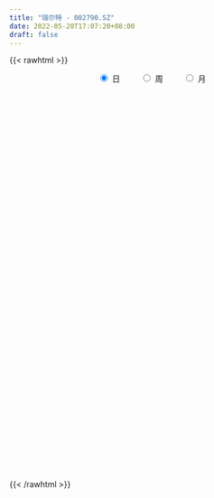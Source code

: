 ```yaml
---
title: "瑞尔特 - 002790.SZ"
date: 2022-05-20T17:07:20+08:00
draft: false
---
```

{{< rawhtml >}}
    <div style="text-align: center">
        <label style="padding: 1rem;"><input style="margin-right: .5rem" type="radio" name="period" value="D" checked onclick="period_change(this)">日</label>
        <label style="padding: 1rem;"><input style="margin-right: .5rem" type="radio" name="period" value="W" onclick="period_change(this)">周</label>
        <label style="padding: 1rem;"><input style="margin-right: .5rem" type="radio" name="period" value="M" onclick="period_change(this)">月</label>
    </div>
    <div id="chart" style="height: 700px;"></div> 
    <script type="text/javascript">
        const D_v = [12846.32,13641.46,22416.0,16227.6,17078.72,17441.98,13991.28,23074.92,11994.2,51681.6,37661.47,16709.68,15051.61,16100.8,11684.8,27404.24,15918.16,15195.6,24463.92,24384.6,13313.76,15015.16,12987.08,14691.6,19586.12,11606.56,8957.2,13756.2,13046.92,32490.68,28980.76,19103.36,15797.32,14812.24,20420.36,19150.11,14233.48,10881.12,14067.2,15504.45,42928.48,22382.92,15506.48,20873.86,20063.8,16630.11,18052.44,13315.8,12486.36,13152.59,13769.08,17225.39,17563.36,14630.0,24239.6,48296.4,40431.05,28511.56,62675.24,45878.64,28039.81,25425.44,28135.84,41695.08,38546.0,35908.78,37388.46,29965.12,35228.88,42015.72,27394.16,18211.0,22037.72,37500.99,16496.08,16453.76,31982.64,24655.36,39657.92,24286.6,22764.16,20503.7,17090.84,15678.16,24388.41,30198.49,35853.05,31463.41,14436.52,25917.85,16671.2,37760.37,28925.6,31791.96,96199.19,50977.68,55526.68,17765.57,23634.24,8118.13,20664.76,8838.72,192705.81,204999.06,201422.97,182450.23,99633.45,77220.05,59518.97,105711.92,148415.2,98136.0,66693.08,71493.72,65815.88,56002.4,107295.66,183244.23,66028.28,82001.03,91543.5,92837.35,145859.32,89319.2,148688.79,117424.84,280606.36,244609.27,189674.52,155490.99,156700.85,115526.08,140555.55,84782.72,94439.72,93186.01,78325.8,67783.91,66489.44,61087.16,51177.68,184153.24,120377.8,64656.12,87997.52,245450.16,164958.09,96780.44,111607.52,99356.44,71860.01,56569.28,117243.0,76553.16,75373.12,60778.08,67453.32,47958.24,48582.0,68264.94,90418.72,72143.57,63181.27,40140.52,45165.28,42035.24,68981.88,61062.0,37347.04,81221.64,67972.41,70185.56,78383.16,80135.44,42111.48,59753.16,31907.96,28092.6,34778.03,32156.16,48510.3,42437.11,110908.44,109736.69,53134.35,47088.47,61781.62,44925.52,34449.64,33231.88,47370.28,28960.16,34629.56,44338.72,50808.8,43652.8,41614.02,74457.72,69917.28,29323.72,80067.15,44367.76,40486.32,30134.6,35174.56,26194.28,51167.41,45875.79,50980.6,24756.88,28242.13,32287.6,27353.6,29803.04,38926.0,35734.16,29056.52,25232.8,45285.8,35443.28,35296.49,24322.6,38829.32,57708.39,54634.4,45770.84,59582.92,24839.0,33253.84,20684.68,27558.0,42429.16,45914.68,61606.6,41553.94,64516.95,41405.99,63464.12,66206.32,49476.24,43205.04,52133.4,46306.31,26767.72,29836.11,23895.56,27276.0,40527.2,26848.22,21102.0]
const D_histogram = [0.0,0.0043459829,0.0062068187,0.009506238,0.0079286603,0.0089429492,0.0071622335,0.0012241797,-0.0020397245,0.0120622986,0.0145522904,0.0170542918,0.0187747601,0.0149010012,0.0120359786,0.0130338893,0.0113995967,0.010045038,0.01139005,0.0124735385,0.0089555167,0.0064443178,0.0040620981,0.0000192476,-0.0098239612,-0.0184183511,-0.0220169246,-0.0228644242,-0.0212656509,-0.0088579456,0.0003769665,0.0046621395,0.0037397925,0.0008377446,-0.0043929835,-0.0013093807,-0.0040285641,-0.0083185657,-0.0056911573,-0.0026818719,0.0055205404,0.0050481582,0.0061717832,0.0094991387,0.014011674,0.0119786239,0.0065603786,0.0018421459,-0.0002796635,-0.0044912789,-0.0014854314,-0.0017681236,-0.0047313363,-0.0098467038,-0.0109149884,-0.0106421145,-0.0018605577,0.0041398539,0.0119021703,0.0171438905,0.0192155424,0.014680625,0.0164199319,0.0232395526,0.0334711289,0.0337414296,0.0372497722,0.0354989009,0.027909824,0.011252103,-0.0006694394,-0.0083577874,-0.0187143559,-0.0084597455,-0.0049500287,-0.0000969937,0.0027911173,0.0068425976,0.0133098042,0.0094346044,0.0005349788,-0.0027522494,-0.0074485539,-0.0089358155,-0.0115042632,-0.0050168649,0.0049033866,0.004318716,0.0029141597,-0.0104244773,-0.0171184627,-0.017343253,-0.0128237878,-0.0246837043,-0.0014595595,0.0023353455,-0.017739058,-0.0299835116,-0.0474590941,-0.0512347633,-0.0397271245,-0.0331927937,0.0101626049,0.0175030903,0.0599195065,0.0734593048,0.0801479473,0.0705219356,0.0625012718,0.0698046984,0.0874473646,0.0830047025,0.0602958551,0.040592835,0.0211614482,-0.0015965264,0.0238967088,0.0444186428,0.045969566,0.0507599906,0.0508322913,0.0401695965,0.0602600609,0.0595067146,0.0436782055,0.0433817937,0.0520990856,0.0741865693,0.1301307005,0.1332286376,0.1748515101,0.1857101198,0.13800319,0.1004472183,0.0773752434,0.0376112556,-0.004234426,-0.0234835963,-0.0409088233,-0.0676713187,-0.0840509996,-0.0526675862,-0.0617953977,-0.0650630424,-0.0107312233,0.0602865261,0.0581303406,0.0356177559,0.0225049704,0.0120908376,0.0102683031,-0.0122622896,0.0127871745,0.0171770165,-0.0082440576,-0.0433405123,-0.0570356466,-0.0749760529,-0.0810642529,-0.0990032799,-0.1257568404,-0.1518788521,-0.1701459099,-0.1610844193,-0.1790359865,-0.164706457,-0.149664839,-0.1244134614,-0.121882732,-0.1449349137,-0.1697196663,-0.1843316281,-0.1550053011,-0.1676082522,-0.1748165032,-0.146596495,-0.1356065548,-0.1229195908,-0.1140211146,-0.110894668,-0.0749210915,-0.0532597895,0.0171289754,0.0830595791,0.0934107917,0.0885920414,0.0762302698,0.0793984348,0.0587682323,0.0567162073,0.0401216848,0.0254014996,0.0298006432,0.0133378711,0.0088825727,-0.0076168408,0.0017640232,0.0326139525,0.0445962594,0.0376411633,0.0120753328,-0.0251190178,-0.058660386,-0.0580258407,-0.0601222185,-0.0764468924,-0.1095940554,-0.1110926843,-0.0860410955,-0.0595053712,-0.0364857245,-0.0123262203,0.0055657477,0.0115587904,0.011667837,0.0055038927,-0.0042812612,0.0039700685,0.0033012439,0.0028125659,0.0190485998,0.0167930516,0.0068563627,-0.0195148019,-0.0228510474,-0.0408786035,-0.0466545312,-0.0513621998,-0.0461019828,-0.036041115,-0.0285219676,-0.0337740831,-0.0339151433,-0.0511896516,-0.067970017,-0.0668134988,-0.0651718374,-0.0229584883,0.0035950673,0.0265913123,0.0460917956,0.0750374361,0.089069415,0.0966442729,0.1072126938,0.1118391053,0.1135201057,0.1219425964,0.1160021239,0.1113170676]
const D_fast = [0.0,0.0054324786,0.0088450191,0.0145209979,0.0149255853,0.0181756115,0.0181854541,0.0125534453,0.0087796099,0.0258972078,0.0320252721,0.0387908464,0.0452050047,0.0450564962,0.0452004682,0.0494568512,0.0506724578,0.0518291586,0.0560216831,0.0602235563,0.0589444136,0.0580442942,0.056677599,0.0526395604,0.0403403613,0.0271413835,0.018038579,0.0114749733,0.0077573339,0.0179505527,0.0272797065,0.0327304144,0.0327430155,0.0300504037,0.0237214297,0.0264776874,0.0227513629,0.01638172,0.0175863391,0.0199251564,0.0295077039,0.0302973612,0.0329639319,0.0386660722,0.046681526,0.0476431319,0.0438649812,0.039607285,0.0374155597,0.0320811246,0.0347156142,0.0339908911,0.0298448443,0.0222678009,0.0184707692,0.0160831144,0.0243995318,0.0314349069,0.0421727659,0.0517004587,0.0585759962,0.0577112351,0.063555525,0.0761850338,0.0947843923,0.1034900504,0.1163108361,0.12343469,0.1228230691,0.1089783739,0.0968894716,0.0871116768,0.0720765192,0.0802161933,0.082488403,0.0873171894,0.0909030798,0.0966652095,0.1064598672,0.1049433184,0.0961774376,0.092202147,0.085643704,0.0819224885,0.0764779751,0.0817111571,0.0928572553,0.0933522637,0.0926762473,0.076731491,0.06575789,0.0611972864,0.0625108046,0.0444799621,0.067339217,0.0717179583,0.0472087904,0.0274684589,-0.0018718972,-0.0184562572,-0.0168803995,-0.0186442671,0.0272517826,0.0389680406,0.0963643335,0.128268958,0.1549945873,0.1629990594,0.1706037136,0.1953583148,0.2348628222,0.2511713357,0.2435364521,0.2339816407,0.219840616,0.1966835098,0.2281509222,0.2597775168,0.2728208316,0.2903012538,0.3030816274,0.3024613317,0.3376168113,0.3517401437,0.3468311859,0.3573802226,0.3791222858,0.4197564119,0.5082332182,0.5446383147,0.6299740648,0.6872602044,0.6740540721,0.661609905,0.657881741,0.627520567,0.5846162789,0.5594962096,0.5318437768,0.4881634516,0.4507710208,0.4689875377,0.4444108768,0.4248774714,0.4765264847,0.5626158656,0.5749922653,0.5613841196,0.5538975767,0.5465061533,0.5472506946,0.5216545295,0.5499007872,0.5585848834,0.5311027948,0.485171212,0.4572171662,0.4205327466,0.3941784834,0.3514886363,0.2932958657,0.229204141,0.1684006058,0.1371909915,0.0744804277,0.047633343,0.0252587513,0.0194067635,-0.0085331901,-0.0678191003,-0.1350337695,-0.1957286383,-0.2051536365,-0.2596586507,-0.3105710275,-0.319000143,-0.3419118415,-0.3599547752,-0.3795615777,-0.4041587981,-0.3869154945,-0.3785691399,-0.3038981311,-0.2172026327,-0.1834987221,-0.1661694621,-0.1594736662,-0.1364558926,-0.142394037,-0.1302670101,-0.1368311114,-0.1452009217,-0.1333516173,-0.1464799216,-0.1487145769,-0.1671182005,-0.1572963307,-0.1182929132,-0.0951615416,-0.0927063468,-0.1152533441,-0.1587274491,-0.2069339138,-0.2208058287,-0.2379327611,-0.2733691582,-0.333914835,-0.363186635,-0.35964532,-0.3479859385,-0.334087723,-0.3130097738,-0.2937263689,-0.2848436286,-0.2818176227,-0.2866055938,-0.2974610631,-0.2882172163,-0.2880607299,-0.2878462664,-0.2668480826,-0.2649053678,-0.273127966,-0.3043778311,-0.3134268384,-0.3416740454,-0.359113606,-0.3766618245,-0.3829271032,-0.3818765141,-0.3814878586,-0.3951834949,-0.403803341,-0.4338752621,-0.4676481318,-0.4831949883,-0.4978462863,-0.4613725592,-0.4339202368,-0.4042761638,-0.3732527315,-0.325547732,-0.2892483994,-0.2575124732,-0.2201408789,-0.1875546911,-0.1574936642,-0.1185855245,-0.095525466,-0.0723812553]
const D_slow = [0.0,0.0010864957,0.0026382004,0.0050147599,0.006996925,0.0092326623,0.0110232207,0.0113292656,0.0108193344,0.0138349091,0.0174729817,0.0217365546,0.0264302447,0.030155495,0.0331644896,0.0364229619,0.0392728611,0.0417841206,0.0446316331,0.0477500177,0.0499888969,0.0515999764,0.0526155009,0.0526203128,0.0501643225,0.0455597347,0.0400555035,0.0343393975,0.0290229848,0.0268084984,0.02690274,0.0280682749,0.029003223,0.0292126591,0.0281144133,0.0277870681,0.0267799271,0.0247002856,0.0232774963,0.0226070283,0.0239871634,0.025249203,0.0267921488,0.0291669335,0.032669852,0.0356645079,0.0373046026,0.0377651391,0.0376952232,0.0365724035,0.0362010456,0.0357590147,0.0345761806,0.0321145047,0.0293857576,0.026725229,0.0262600895,0.027295053,0.0302705956,0.0345565682,0.0393604538,0.0430306101,0.047135593,0.0529454812,0.0613132634,0.0697486208,0.0790610639,0.0879357891,0.0949132451,0.0977262708,0.097558911,0.0954694641,0.0907908752,0.0886759388,0.0874384316,0.0874141832,0.0881119625,0.0898226119,0.093150063,0.0955087141,0.0956424588,0.0949543964,0.0930922579,0.090858304,0.0879822383,0.086728022,0.0879538687,0.0890335477,0.0897620876,0.0871559683,0.0828763526,0.0785405394,0.0753345924,0.0691636664,0.0687987765,0.0693826128,0.0649478483,0.0574519705,0.0455871969,0.0327785061,0.022846725,0.0145485266,0.0170891778,0.0214649503,0.036444827,0.0548096532,0.07484664,0.0924771239,0.1081024418,0.1255536164,0.1474154576,0.1681666332,0.183240597,0.1933888057,0.1986791678,0.1982800362,0.2042542134,0.2153588741,0.2268512656,0.2395412632,0.252249336,0.2622917352,0.2773567504,0.2922334291,0.3031529804,0.3139984289,0.3270232003,0.3455698426,0.3781025177,0.4114096771,0.4551225546,0.5015500846,0.5360508821,0.5611626867,0.5805064975,0.5899093114,0.5888507049,0.5829798059,0.5727526,0.5558347704,0.5348220204,0.5216551239,0.5062062745,0.4899405139,0.487257708,0.5023293396,0.5168619247,0.5257663637,0.5313926063,0.5344153157,0.5369823915,0.5339168191,0.5371136127,0.5414078668,0.5393468524,0.5285117243,0.5142528127,0.4955087995,0.4752427363,0.4504919163,0.4190527062,0.3810829931,0.3385465157,0.2982754108,0.2535164142,0.2123398,0.1749235902,0.1438202249,0.1133495419,0.0771158135,0.0346858969,-0.0113970102,-0.0501483354,-0.0920503985,-0.1357545243,-0.172403648,-0.2063052867,-0.2370351844,-0.2655404631,-0.2932641301,-0.311994403,-0.3253093504,-0.3210271065,-0.3002622117,-0.2769095138,-0.2547615035,-0.235703936,-0.2158543273,-0.2011622692,-0.1869832174,-0.1769527962,-0.1706024213,-0.1631522605,-0.1598177927,-0.1575971495,-0.1595013597,-0.1590603539,-0.1509068658,-0.1397578009,-0.1303475101,-0.1273286769,-0.1336084314,-0.1482735278,-0.162779988,-0.1778105426,-0.1969222657,-0.2243207796,-0.2520939507,-0.2736042245,-0.2884805673,-0.2976019985,-0.3006835535,-0.2992921166,-0.296402419,-0.2934854597,-0.2921094866,-0.2931798019,-0.2921872847,-0.2913619738,-0.2906588323,-0.2858966824,-0.2816984194,-0.2799843288,-0.2848630292,-0.2905757911,-0.3007954419,-0.3124590747,-0.3252996247,-0.3368251204,-0.3458353991,-0.352965891,-0.3614094118,-0.3698881976,-0.3826856105,-0.3996781148,-0.4163814895,-0.4326744488,-0.4384140709,-0.4375153041,-0.430867476,-0.4193445271,-0.4005851681,-0.3783178144,-0.3541567461,-0.3273535727,-0.2993937964,-0.2710137699,-0.2405281208,-0.2115275899,-0.183698323]
const D_data = [['2021-05-11', 5.1751, 5.2043, 5.1362, 5.214],['2021-05-12', 5.2043, 5.2724, 5.1751, 5.2724],['2021-05-13', 5.2529, 5.2626, 5.2237, 5.3502],['2021-05-14', 5.2821, 5.3015, 5.2529, 5.3307],['2021-05-17', 5.3015, 5.2529, 5.2432, 5.3502],['2021-05-18', 5.2334, 5.2918, 5.1945, 5.2918],['2021-05-19', 5.214, 5.2626, 5.214, 5.2918],['2021-05-20', 5.2529, 5.1945, 5.1459, 5.2529],['2021-05-21', 5.1751, 5.2043, 5.1751, 5.2334],['2021-05-24', 5.214, 5.4572, 5.2043, 5.5253],['2021-05-25', 5.4474, 5.3696, 5.3502, 5.5253],['2021-05-26', 5.3988, 5.3988, 5.3696, 5.4474],['2021-05-27', 5.3988, 5.4183, 5.3696, 5.428],['2021-05-28', 5.4377, 5.3599, 5.321, 5.4474],['2021-05-31', 5.3404, 5.3696, 5.321, 5.3988],['2021-06-01', 5.3794, 5.428, 5.3502, 5.428],['2021-06-02', 5.3988, 5.4085, 5.3794, 5.4572],['2021-06-03', 5.428, 5.4183, 5.3988, 5.4572],['2021-06-04', 5.4183, 5.4669, 5.3891, 5.5155],['2021-06-07', 5.4669, 5.4864, 5.3599, 5.5058],['2021-06-08', 5.4572, 5.4377, 5.4085, 5.4572],['2021-06-09', 5.4474, 5.4474, 5.4183, 5.4669],['2021-06-10', 5.4474, 5.4474, 5.4085, 5.4669],['2021-06-11', 5.4474, 5.4183, 5.4085, 5.4669],['2021-06-15', 5.4377, 5.3113, 5.3015, 5.4377],['2021-06-16', 5.3113, 5.2724, 5.2529, 5.3502],['2021-06-17', 5.2821, 5.2918, 5.2724, 5.3113],['2021-06-18', 5.2918, 5.3015, 5.2432, 5.3113],['2021-06-21', 5.3015, 5.321, 5.2724, 5.3307],['2021-06-22', 5.3404, 5.4864, 5.321, 5.4961],['2021-06-23', 5.4669, 5.5058, 5.4377, 5.5447],['2021-06-24', 5.4961, 5.4864, 5.428, 5.5058],['2021-06-25', 5.5155, 5.4377, 5.4183, 5.5253],['2021-06-28', 5.4085, 5.4085, 5.3988, 5.4864],['2021-06-29', 5.4085, 5.3599, 5.3015, 5.4377],['2021-06-30', 5.38, 5.46, 5.35, 5.47],['2021-07-01', 5.45, 5.39, 5.38, 5.47],['2021-07-02', 5.37, 5.35, 5.32, 5.42],['2021-07-05', 5.34, 5.43, 5.34, 5.43],['2021-07-06', 5.41, 5.45, 5.4, 5.47],['2021-07-07', 5.5, 5.55, 5.47, 5.59],['2021-07-08', 5.58, 5.47, 5.46, 5.58],['2021-07-09', 5.53, 5.5, 5.43, 5.53],['2021-07-12', 5.55, 5.55, 5.49, 5.55],['2021-07-13', 5.52, 5.6, 5.52, 5.61],['2021-07-14', 5.59, 5.54, 5.52, 5.6],['2021-07-15', 5.55, 5.49, 5.42, 5.57],['2021-07-16', 5.49, 5.48, 5.4, 5.53],['2021-07-19', 5.47, 5.5, 5.45, 5.52],['2021-07-20', 5.48, 5.46, 5.41, 5.48],['2021-07-21', 5.46, 5.55, 5.46, 5.55],['2021-07-22', 5.55, 5.52, 5.51, 5.55],['2021-07-23', 5.49, 5.48, 5.44, 5.53],['2021-07-26', 5.47, 5.43, 5.39, 5.5],['2021-07-27', 5.43, 5.46, 5.43, 5.55],['2021-07-28', 5.46, 5.47, 5.23, 5.64],['2021-07-29', 5.47, 5.6, 5.41, 5.61],['2021-07-30', 5.55, 5.61, 5.5, 5.61],['2021-08-02', 5.62, 5.68, 5.6, 5.75],['2021-08-03', 5.68, 5.7, 5.65, 5.81],['2021-08-04', 5.7, 5.7, 5.63, 5.75],['2021-08-05', 5.7, 5.63, 5.62, 5.71],['2021-08-06', 5.67, 5.72, 5.59, 5.73],['2021-08-09', 5.72, 5.83, 5.67, 5.87],['2021-08-10', 5.82, 5.95, 5.78, 5.95],['2021-08-11', 5.92, 5.89, 5.84, 5.96],['2021-08-12', 5.89, 5.98, 5.86, 6.04],['2021-08-13', 5.97, 5.96, 5.92, 6.03],['2021-08-16', 5.96, 5.9, 5.85, 6.02],['2021-08-17', 5.83, 5.75, 5.75, 5.95],['2021-08-18', 5.72, 5.75, 5.69, 5.83],['2021-08-19', 5.75, 5.76, 5.7, 5.8],['2021-08-20', 5.77, 5.68, 5.61, 5.78],['2021-08-23', 5.66, 5.94, 5.65, 5.95],['2021-08-24', 5.98, 5.9, 5.89, 5.98],['2021-08-25', 5.9, 5.95, 5.89, 5.96],['2021-08-26', 5.95, 5.96, 5.9, 6.1],['2021-08-27', 6.01, 6.01, 5.85, 6.05],['2021-08-30', 6.03, 6.09, 5.96, 6.14],['2021-08-31', 6.09, 5.99, 5.92, 6.09],['2021-09-01', 6.03, 5.91, 5.88, 6.03],['2021-09-02', 5.92, 5.96, 5.88, 5.99],['2021-09-03', 5.99, 5.93, 5.9, 6.04],['2021-09-06', 5.92, 5.96, 5.88, 5.97],['2021-09-07', 5.96, 5.94, 5.87, 5.98],['2021-09-08', 5.92, 6.07, 5.9, 6.11],['2021-09-09', 6.05, 6.17, 5.98, 6.19],['2021-09-10', 6.14, 6.08, 6.0, 6.17],['2021-09-13', 6.06, 6.08, 6.04, 6.12],['2021-09-14', 6.09, 5.9, 5.89, 6.11],['2021-09-15', 5.94, 5.93, 5.85, 5.96],['2021-09-16', 5.94, 5.99, 5.94, 6.1],['2021-09-17', 6.0, 6.06, 5.92, 6.08],['2021-09-22', 6.02, 5.83, 5.77, 6.02],['2021-09-23', 5.84, 6.3, 5.84, 6.34],['2021-09-24', 6.3, 6.14, 6.13, 6.35],['2021-09-27', 6.14, 5.8, 5.78, 6.15],['2021-09-28', 5.78, 5.8, 5.77, 5.86],['2021-09-29', 5.77, 5.63, 5.62, 5.79],['2021-09-30', 5.64, 5.71, 5.64, 5.75],['2021-10-08', 5.76, 5.89, 5.71, 5.96],['2021-10-11', 5.89, 5.85, 5.82, 5.93],['2021-10-12', 6.23, 6.44, 6.23, 6.44],['2021-10-13', 6.41, 6.14, 6.01, 6.41],['2021-10-14', 6.14, 6.75, 6.01, 6.75],['2021-10-15', 6.78, 6.6, 6.51, 6.86],['2021-10-18', 6.59, 6.64, 6.5, 6.72],['2021-10-19', 6.62, 6.5, 6.47, 6.67],['2021-10-20', 6.48, 6.54, 6.42, 6.57],['2021-10-21', 6.48, 6.8, 6.42, 6.83],['2021-10-22', 6.8, 7.08, 6.69, 7.26],['2021-10-25', 7.1, 6.93, 6.82, 7.24],['2021-10-26', 6.85, 6.71, 6.68, 6.88],['2021-10-27', 6.66, 6.7, 6.44, 6.71],['2021-10-28', 6.64, 6.65, 6.47, 6.84],['2021-10-29', 6.6, 6.53, 6.5, 6.78],['2021-11-01', 6.55, 7.18, 6.54, 7.18],['2021-11-02', 7.33, 7.3, 7.05, 7.47],['2021-11-03', 7.25, 7.19, 7.0, 7.33],['2021-11-04', 7.2, 7.32, 7.08, 7.44],['2021-11-05', 7.21, 7.35, 7.06, 7.45],['2021-11-08', 7.35, 7.26, 7.16, 7.66],['2021-11-09', 7.25, 7.75, 7.18, 7.97],['2021-11-10', 7.77, 7.63, 7.59, 7.95],['2021-11-11', 7.61, 7.48, 7.39, 7.89],['2021-11-12', 7.55, 7.71, 7.41, 7.83],['2021-11-15', 7.9, 7.93, 7.65, 8.48],['2021-11-16', 7.9, 8.28, 7.42, 8.48],['2021-11-17', 8.21, 9.05, 8.13, 9.07],['2021-11-18', 8.9, 8.71, 8.63, 9.06],['2021-11-19', 8.66, 9.5, 8.62, 9.53],['2021-11-22', 9.53, 9.47, 9.15, 9.77],['2021-11-23', 9.41, 8.84, 8.84, 9.45],['2021-11-24', 8.87, 8.91, 8.61, 9.06],['2021-11-25', 8.85, 9.08, 8.71, 9.27],['2021-11-26', 9.08, 8.83, 8.49, 9.11],['2021-11-29', 8.6, 8.68, 8.54, 9.04],['2021-11-30', 8.77, 8.87, 8.64, 9.13],['2021-12-01', 8.86, 8.85, 8.46, 8.87],['2021-12-02', 8.8, 8.65, 8.6, 9.08],['2021-12-03', 8.71, 8.68, 8.59, 8.93],['2021-12-06', 8.69, 9.34, 8.65, 9.55],['2021-12-07', 9.24, 8.92, 8.83, 9.56],['2021-12-08', 8.79, 8.98, 8.63, 9.0],['2021-12-09', 9.88, 9.88, 9.6, 9.88],['2021-12-10', 9.9, 10.52, 9.73, 10.7],['2021-12-13', 10.1, 9.91, 9.8, 10.59],['2021-12-14', 9.95, 9.7, 9.52, 10.0],['2021-12-15', 9.68, 9.82, 9.66, 10.39],['2021-12-16', 9.92, 9.88, 9.6, 10.16],['2021-12-17', 9.76, 10.04, 9.71, 10.2],['2021-12-20', 10.22, 9.79, 9.71, 10.23],['2021-12-21', 9.77, 10.47, 9.58, 10.5],['2021-12-22', 10.47, 10.38, 10.23, 10.73],['2021-12-23', 10.45, 10.03, 9.96, 10.58],['2021-12-24', 10.08, 9.8, 9.58, 10.08],['2021-12-27', 9.81, 9.97, 9.6, 10.06],['2021-12-28', 9.89, 9.85, 9.73, 10.13],['2021-12-29', 9.88, 9.94, 9.72, 10.12],['2021-12-30', 9.94, 9.72, 9.65, 10.15],['2021-12-31', 9.71, 9.46, 9.12, 9.78],['2022-01-04', 9.46, 9.27, 9.15, 9.68],['2022-01-05', 9.22, 9.17, 9.0, 9.35],['2022-01-06', 9.08, 9.4, 9.08, 9.45],['2022-01-07', 9.35, 8.94, 8.94, 9.58],['2022-01-10', 8.91, 9.23, 8.91, 9.25],['2022-01-11', 9.24, 9.22, 9.06, 9.6],['2022-01-12', 9.28, 9.37, 9.04, 9.5],['2022-01-13', 9.36, 9.08, 9.05, 9.38],['2022-01-14', 9.08, 8.61, 8.56, 9.08],['2022-01-17', 8.7, 8.34, 8.29, 8.7],['2022-01-18', 8.36, 8.22, 8.0, 8.44],['2022-01-19', 8.22, 8.67, 8.19, 8.71],['2022-01-20', 8.79, 8.05, 8.02, 8.79],['2022-01-21', 8.08, 7.91, 7.83, 8.17],['2022-01-24', 7.98, 8.26, 7.86, 8.36],['2022-01-25', 8.23, 8.01, 7.95, 8.35],['2022-01-26', 8.0, 7.96, 7.8, 8.16],['2022-01-27', 7.95, 7.84, 7.76, 8.04],['2022-01-28', 7.89, 7.67, 7.65, 7.98],['2022-02-07', 7.82, 8.07, 7.75, 8.1],['2022-02-08', 8.1, 7.95, 7.74, 8.12],['2022-02-09', 7.95, 8.75, 7.86, 8.75],['2022-02-10', 8.68, 9.06, 8.41, 9.15],['2022-02-11', 8.9, 8.6, 8.58, 8.91],['2022-02-14', 8.47, 8.46, 8.38, 8.77],['2022-02-15', 8.48, 8.35, 8.18, 8.57],['2022-02-16', 8.4, 8.55, 8.31, 8.67],['2022-02-17', 8.55, 8.23, 8.22, 8.61],['2022-02-18', 8.19, 8.42, 8.19, 8.5],['2022-02-21', 8.39, 8.2, 8.08, 8.39],['2022-02-22', 8.05, 8.14, 7.97, 8.2],['2022-02-23', 8.12, 8.35, 8.02, 8.45],['2022-02-24', 8.26, 8.05, 7.92, 8.47],['2022-02-25', 8.09, 8.13, 8.0, 8.33],['2022-02-28', 8.08, 7.9, 7.8, 8.21],['2022-03-01', 7.9, 8.18, 7.88, 8.2],['2022-03-02', 8.22, 8.55, 8.08, 8.57],['2022-03-03', 8.55, 8.44, 8.38, 8.89],['2022-03-04', 8.44, 8.23, 8.2, 8.5],['2022-03-07', 8.23, 7.91, 7.89, 8.32],['2022-03-08', 7.88, 7.57, 7.53, 7.98],['2022-03-09', 7.58, 7.37, 7.11, 7.68],['2022-03-10', 7.55, 7.64, 7.53, 7.77],['2022-03-11', 7.55, 7.53, 7.37, 7.63],['2022-03-14', 7.45, 7.22, 7.2, 7.49],['2022-03-15', 7.18, 6.77, 6.76, 7.2],['2022-03-16', 6.86, 6.95, 6.66, 7.08],['2022-03-17', 7.15, 7.23, 7.0, 7.36],['2022-03-18', 7.19, 7.29, 7.15, 7.37],['2022-03-21', 7.3, 7.3, 7.17, 7.45],['2022-03-22', 7.34, 7.38, 7.25, 7.48],['2022-03-23', 7.4, 7.37, 7.31, 7.56],['2022-03-24', 7.36, 7.25, 7.19, 7.4],['2022-03-25', 7.23, 7.16, 7.11, 7.31],['2022-03-28', 7.17, 7.03, 6.96, 7.3],['2022-03-29', 7.03, 6.9, 6.86, 7.15],['2022-03-30', 6.85, 7.08, 6.85, 7.1],['2022-03-31', 7.08, 6.95, 6.91, 7.3],['2022-04-01', 6.99, 6.91, 6.77, 6.99],['2022-04-06', 6.92, 7.13, 6.86, 7.15],['2022-04-07', 7.12, 6.91, 6.89, 7.12],['2022-04-08', 6.92, 6.75, 6.71, 6.92],['2022-04-11', 6.7, 6.4, 6.33, 6.78],['2022-04-12', 6.45, 6.55, 6.18, 6.58],['2022-04-13', 6.61, 6.24, 6.24, 6.61],['2022-04-14', 6.3, 6.25, 6.2, 6.4],['2022-04-15', 6.2, 6.15, 6.08, 6.25],['2022-04-18', 6.14, 6.19, 6.03, 6.22],['2022-04-19', 6.25, 6.21, 6.11, 6.25],['2022-04-20', 6.21, 6.15, 6.1, 6.27],['2022-04-21', 6.13, 5.92, 5.92, 6.24],['2022-04-22', 5.96, 5.89, 5.81, 6.05],['2022-04-25', 5.85, 5.54, 5.53, 5.9],['2022-04-26', 5.62, 5.35, 5.28, 5.65],['2022-04-27', 5.23, 5.42, 5.13, 5.42],['2022-04-28', 5.37, 5.32, 5.25, 5.51],['2022-04-29', 5.45, 5.85, 5.43, 5.85],['2022-05-05', 5.87, 5.77, 5.66, 5.95],['2022-05-06', 5.69, 5.81, 5.63, 5.88],['2022-05-09', 5.72, 5.85, 5.72, 5.91],['2022-05-10', 5.79, 6.09, 5.76, 6.16],['2022-05-11', 6.1, 6.03, 6.03, 6.19],['2022-05-12', 5.98, 6.03, 5.95, 6.09],['2022-05-13', 6.11, 6.15, 6.0, 6.2],['2022-05-16', 6.17, 6.16, 6.08, 6.25],['2022-05-17', 6.13, 6.19, 6.07, 6.25],['2022-05-18', 6.19, 6.36, 6.12, 6.44],['2022-05-19', 6.28, 6.25, 6.17, 6.31],['2022-05-20', 6.26, 6.3, 6.22, 6.35]]
const W_v = [35994.57,28646.09,44819.09,33544.88,19560.31,22081.98,34588.3,26722.1,112829.61,45374.88,28428.44,20727.38,26790.77,36950.37,36930.22,42451.2,38140.52,22436.87,78590.31,21486.7,28057.67,18143.59,10510.13,15453.48,20287.69,14512.44,16806.04,18437.4,20052.57,35746.66,20575.87,7017.39,8786.31,18587.11,16450.55,69099.27,39332.15,28339.66,23408.9,70455.67,32225.36,41950.73,29618.59,36213.43,34949.16,67442.57,66585.69,39095.52,38583.48,42643.4,48177.2,54278.51,37999.5,165863.82,173823.77,63737.33,45845.55,45665.54,26580.2,28924.4,33941.01,33402.2,153585.84,88142.01,93555.29,96200.54,75227.43,129139.23,202896.17,152586.03,98502.19,72076.67,241432.95,152002.62,83379.2,81348.81,47065.59,143065.29,258409.75,206435.34,181391.4,218881.86,210785.42,300634.64,283931.01,140487.47,123332.47,107352.35,117570.98,299771.87,111462.31,104464.52,46907.92,98246.3,79151.59,56703.63,107327.4,78434.13,97321.55,79067.47,78600.06,220484.44,148881.33,74451.8,76465.04,83128.76,69115.38,71889.28,85725.7,82317.58,108720.75,79956.08,226870.31,410644.35,15525.4,57659.84,72292.88,72702.18,161780.63,119162.34,201977.47,102352.21,67142.7,196309.33,192355.3,123861.52,68107.56,81907.4,173695.6,100071.37,84414.29,110333.09,76962.05,92193.83,120938.64,171702.04,161996.2,144553.34,713193.14,276652.32,122807.37,73599.01,180020.69,313775.89,102126.67,795340.72,244063.52,196206.16,174488.28,167469.32,146805.45,71089.34,104546.89,277038.56,270536.88,257183.46,123991.1,210441.68,228304.45,153962.95,155698.71,104088.4,146026.31,129563.05,177974.03,45411.89,13571.92,75070.91,72303.2,62601.7,54935.06,55454.5,51763.1,47685.11,78651.08,110620.1,38006.48,76457.42,31448.58,67307.35,69829.48,122653.85,108433.19,420010.73,55897.04,36919.17,116605.03,89039.28,67537.24,73481.62,49315.28,48026.16,50307.06,288526.38,301083.59,134942.05,26188.14,78652.62,83581.1,137205.16,94666.72,80392.2,53906.08,109419.04,79497.31,110389.53,88936.01,74196.78,156108.61,190154.97,183503.44,144887.48,127088.83,124303.22,137581.52,123711.54,178968.83,105044.62,20664.76,790416.7899999999,490499.59,358141.0800000001,530112.7000000001,594129.5,1027081.99,528490.08,324863.99,702634.84,544562.5,386516.64,322677.22,220630.64,290647.8,338788.05,186687.91,364726.89,221477.13,206107.52,258965.54,230230.39,198974.96,156612.37,170752.56,98448.41,242535.55,169840.36,272547.6,115682.56,198248.58,139648.98]
const W_histogram = [0.0,-0.035240114,-0.1047823786,-0.1308858671,-0.1604133338,-0.1859167526,-0.1582019182,-0.1157347639,-0.0199646394,0.0104151001,0.0204144294,0.0339041022,0.0164733826,0.0456325782,0.0653210789,0.0655565933,0.00831212,-0.0087980761,-0.0660594772,-0.1150275669,-0.1110726841,-0.1288989343,-0.1375976835,-0.1454154487,-0.1494764171,-0.1331175613,-0.1119233426,-0.1022432409,-0.0751463445,-0.1232213311,-0.1969832051,-0.2183352506,-0.2011748512,-0.1556069123,-0.0902281069,-0.0122906601,0.001903324,0.0526087219,0.0796546461,0.1297686816,0.1189216667,0.0975535596,0.0457914069,0.0379658369,0.0470067796,0.05633158,0.0185216998,-0.0061757739,-0.0492214426,-0.1296507734,-0.1607658746,-0.1758476393,-0.1642830319,-0.0856222436,-0.0330294351,-0.0442189618,-0.0326998028,-0.0320527857,-0.0209439285,-0.0082094388,0.000491695,0.0029017961,0.0327872974,0.0496430123,0.0250434208,0.0285275624,0.0346883167,0.0821128495,0.1079657856,0.1396161636,0.1325645966,0.1295686116,0.1652949606,0.1995700068,0.2020615674,0.1895481683,0.1608850168,0.1811945959,0.1720285876,0.1848217884,0.1706750853,0.163837842,0.1557021832,0.1695625443,0.1564785284,0.1334406667,0.1270781841,0.101491515,0.1530147048,0.1639716566,0.1647002393,0.1369637299,0.1079268801,0.0613801204,0.0270716973,-0.0029728749,-0.0277101947,-0.087947086,-0.1219635478,-0.1230552,-0.1308374826,-0.0759473856,-0.095145996,-0.1108402886,-0.1112331648,-0.1083791833,-0.128051872,-0.1346617927,-0.1252066396,-0.1149163105,-0.0815269226,-0.0442478202,0.0260927066,0.014778457,0.0021622947,-0.0028021675,-0.0020977925,0.0189690382,0.0287979638,0.0436254372,0.0553038356,0.0516343077,0.0492495323,0.0440706992,0.0138586504,-0.0004206709,-0.0111819408,-0.007718811,0.0026835249,0.0000550789,-0.0172274203,-0.054172916,-0.0725178527,-0.0564176494,-0.0591442805,-0.0114456641,-0.0037814167,0.0259155422,0.0539706781,0.0126433862,-0.0020744089,-0.0155728415,0.0031068717,0.0121041914,0.0253506261,0.0308908227,0.0089932282,0.0077015799,0.0193818782,0.0235008238,0.0364402629,0.0323595043,0.041133774,0.0648591337,0.0648976726,0.0704316877,0.0808230065,0.0873203882,0.1001484984,0.0936949114,0.079626671,0.0613417086,0.025093017,0.0272274625,-0.0026202163,-0.0379114673,-0.0473642503,-0.0480850516,-0.0636772866,-0.0845202238,-0.0812930421,-0.0728994773,-0.0596780998,-0.0551622837,-0.0332459683,-0.037502398,-0.0417153055,-0.0561340689,-0.0617898572,-0.0851028737,-0.1013148886,-0.1101254978,-0.0695053241,-0.0923775568,-0.1014906394,-0.0863692882,-0.0690666322,-0.0405973337,-0.0220429522,0.0005426315,0.0182602256,0.0276166527,0.0361440532,0.0690729203,0.0700956139,0.0490432871,0.0406034493,0.0385489046,0.0305927329,0.03541799,0.0448191877,0.0465634897,0.0389586661,0.0419497236,0.037040891,0.0425229244,0.0432844529,0.0422250391,0.048279887,0.0570900183,0.0753314428,0.0651710927,0.0765219198,0.0744208558,0.0785069907,0.075229004,0.0737174703,0.0406773265,0.0284437429,0.0636511454,0.1119248724,0.0998704365,0.137837965,0.1754976851,0.3018495566,0.3194889473,0.3005217804,0.3859168236,0.3833109665,0.3401270494,0.2666163779,0.1658561831,0.0650458672,-0.0542720087,-0.149455402,-0.1495147928,-0.1604460206,-0.1842727264,-0.1896241489,-0.2337370306,-0.2699435145,-0.2916612189,-0.3101525237,-0.319201749,-0.3492107331,-0.3682898399,-0.3646388598,-0.3461014065,-0.2941656166,-0.2354738496]
const W_fast = [0.0,-0.0440501425,-0.1397880017,-0.198612957,-0.2682437572,-0.3402263641,-0.3520620092,-0.3385285459,-0.2477495812,-0.2147660667,-0.19966313,-0.1776974317,-0.1910098056,-0.1504424655,-0.1144236951,-0.0977990323,-0.1529654756,-0.1722751907,-0.2460514611,-0.3237764426,-0.3475897307,-0.3976407146,-0.4407388846,-0.484910512,-0.5263405847,-0.5432611193,-0.5500477362,-0.5659284447,-0.5576181344,-0.6364984538,-0.7595061291,-0.8354419872,-0.8685753007,-0.8619090898,-0.8190873111,-0.7442225293,-0.7295527142,-0.6656951359,-0.6187355501,-0.5361793442,-0.5172959425,-0.5142756597,-0.5545899606,-0.5529240714,-0.5321314338,-0.5087237384,-0.5419031937,-0.5681446109,-0.6234956402,-0.7363376644,-0.8076442342,-0.8666879087,-0.8961940593,-0.8389388319,-0.7946033821,-0.8168476493,-0.813503441,-0.8208696203,-0.8149967452,-0.8043146152,-0.7954905576,-0.7923550076,-0.7542726819,-0.7250062139,-0.7433449502,-0.732728918,-0.7178960845,-0.6499433394,-0.5970989569,-0.530544538,-0.5044549559,-0.475058788,-0.3980086988,-0.3138411508,-0.2608341985,-0.2259605554,-0.2144024527,-0.1487942246,-0.1149530861,-0.0559544381,-0.0274323699,0.0066898473,0.0374797343,0.0937307314,0.1197663476,0.1300886527,0.1554957161,0.1552819257,0.2450587917,0.2970086577,0.3389123002,0.3454167233,0.3433615935,0.312159864,0.2846193652,0.2538315742,0.2221667058,0.139943043,0.0754356942,0.043580242,0.0030885887,0.0389918394,-0.0039932701,-0.0473976348,-0.0755988022,-0.0998396165,-0.1515252732,-0.191800642,-0.2136471488,-0.2320858974,-0.2190782401,-0.1928610928,-0.1159973894,-0.1236170247,-0.1356926134,-0.1413576174,-0.1411776905,-0.1153686003,-0.0983401837,-0.072606351,-0.0471019937,-0.0378629447,-0.027935337,-0.0220964953,-0.0488438815,-0.0632283706,-0.0767851256,-0.0752516986,-0.0641784815,-0.0667931578,-0.088382512,-0.1388712367,-0.1753456365,-0.1733498457,-0.1908625469,-0.1460253465,-0.1393064533,-0.1031306088,-0.0615828034,-0.0997492487,-0.1149856461,-0.1323772891,-0.1129208579,-0.1008974904,-0.0813133991,-0.0680504969,-0.0876997843,-0.0870660376,-0.0705402698,-0.0605461182,-0.0384966135,-0.0344874959,-0.0154297828,0.0245103604,0.0407733174,0.0639152545,0.0945123248,0.1228398036,0.1607050384,0.1776751793,0.1835136067,0.1805640714,0.150588634,0.1595299452,0.1290272123,0.0842580945,0.0629642489,0.0502221847,0.018710628,-0.0232623651,-0.0403584439,-0.0501897484,-0.0518878959,-0.0611626508,-0.0475578274,-0.0611898566,-0.0758315905,-0.1042838711,-0.1253871237,-0.1699758586,-0.2115165956,-0.2478585793,-0.2246147366,-0.2705813586,-0.305067101,-0.3115380719,-0.3115020739,-0.2931821088,-0.2801384654,-0.2574172238,-0.2351345733,-0.218873983,-0.2013105692,-0.1511134721,-0.1325668749,-0.14135838,-0.1396473555,-0.1320646741,-0.1323726625,-0.1186929079,-0.0980869132,-0.0847017389,-0.0825668959,-0.0690884075,-0.0647370174,-0.0486242529,-0.0370416111,-0.0275447652,-0.0094199455,0.0136626903,0.0507369755,0.0568693986,0.0873507057,0.1038548556,0.1275677382,0.1430970025,0.1600148363,0.1371440242,0.1320213763,0.1831415652,0.2593965102,0.2723096835,0.3447367033,0.4262708446,0.6280851053,0.7255967328,0.781760011,0.9636342601,1.0568561447,1.0987039899,1.0918474129,1.0325512638,0.9480024147,0.8151165367,0.6825692929,0.6451312039,0.5940884709,0.5241935835,0.4714361238,0.3688889845,0.2651966219,0.1705636128,0.074534177,-0.0143154855,-0.1316271529,-0.2427787196,-0.3302874545,-0.3982753528,-0.4198809671,-0.4200576624]
const W_slow = [0.0,-0.0088100285,-0.0350056231,-0.0677270899,-0.1078304234,-0.1543096115,-0.193860091,-0.222793782,-0.2277849418,-0.2251811668,-0.2200775594,-0.2116015339,-0.2074831882,-0.1960750437,-0.179744774,-0.1633556256,-0.1612775956,-0.1634771146,-0.1799919839,-0.2087488757,-0.2365170467,-0.2687417803,-0.3031412011,-0.3394950633,-0.3768641676,-0.4101435579,-0.4381243936,-0.4636852038,-0.4824717899,-0.5132771227,-0.562522924,-0.6171067366,-0.6674004494,-0.7063021775,-0.7288592042,-0.7319318693,-0.7314560382,-0.7183038578,-0.6983901962,-0.6659480258,-0.6362176092,-0.6118292193,-0.6003813675,-0.5908899083,-0.5791382134,-0.5650553184,-0.5604248934,-0.5619688369,-0.5742741976,-0.6066868909,-0.6468783596,-0.6908402694,-0.7319110274,-0.7533165883,-0.761573947,-0.7726286875,-0.7808036382,-0.7888168346,-0.7940528167,-0.7961051764,-0.7959822527,-0.7952568037,-0.7870599793,-0.7746492262,-0.768388371,-0.7612564804,-0.7525844012,-0.7320561889,-0.7050647425,-0.6701607016,-0.6370195524,-0.6046273995,-0.5633036594,-0.5134111577,-0.4628957658,-0.4155087238,-0.3752874695,-0.3299888206,-0.2869816737,-0.2407762266,-0.1981074552,-0.1571479947,-0.1182224489,-0.0758318129,-0.0367121808,-0.0033520141,0.028417532,0.0537904107,0.0920440869,0.1330370011,0.1742120609,0.2084529934,0.2354347134,0.2507797435,0.2575476678,0.2568044491,0.2498769004,0.227890129,0.197399242,0.166635442,0.1339260714,0.114939225,0.091152726,0.0634426538,0.0356343626,0.0085395668,-0.0234734012,-0.0571388494,-0.0884405093,-0.1171695869,-0.1375513175,-0.1486132726,-0.1420900959,-0.1383954817,-0.137854908,-0.1385554499,-0.139079898,-0.1343376385,-0.1271381475,-0.1162317882,-0.1024058293,-0.0894972524,-0.0771848693,-0.0661671945,-0.0627025319,-0.0628076996,-0.0656031848,-0.0675328876,-0.0668620064,-0.0668482367,-0.0711550917,-0.0846983207,-0.1028277839,-0.1169321962,-0.1317182664,-0.1345796824,-0.1355250366,-0.129046151,-0.1155534815,-0.1123926349,-0.1129112372,-0.1168044475,-0.1160277296,-0.1130016818,-0.1066640252,-0.0989413196,-0.0966930125,-0.0947676175,-0.089922148,-0.084046942,-0.0749368763,-0.0668470002,-0.0565635568,-0.0403487733,-0.0241243552,-0.0065164332,0.0136893184,0.0355194154,0.06055654,0.0839802679,0.1038869356,0.1192223628,0.125495617,0.1323024827,0.1316474286,0.1221695618,0.1103284992,0.0983072363,0.0823879146,0.0612578587,0.0409345982,0.0227097289,0.0077902039,-0.006000367,-0.0143118591,-0.0236874586,-0.034116285,-0.0481498022,-0.0635972665,-0.0848729849,-0.1102017071,-0.1377330815,-0.1551094125,-0.1782038017,-0.2035764616,-0.2251687837,-0.2424354417,-0.2525847751,-0.2580955132,-0.2579598553,-0.2533947989,-0.2464906357,-0.2374546224,-0.2201863923,-0.2026624889,-0.1904016671,-0.1802508048,-0.1706135786,-0.1629653954,-0.1541108979,-0.142906101,-0.1312652285,-0.121525562,-0.1110381311,-0.1017779084,-0.0911471773,-0.080326064,-0.0697698043,-0.0576998325,-0.043427328,-0.0245944673,-0.0083016941,0.0108287859,0.0294339998,0.0490607475,0.0678679985,0.086297366,0.0964666977,0.1035776334,0.1194904198,0.1474716378,0.172439247,0.2068987382,0.2507731595,0.3262355487,0.4061077855,0.4812382306,0.5777174365,0.6735451781,0.7585769405,0.825231035,0.8666950808,0.8829565475,0.8693885454,0.8320246949,0.7946459967,0.7545344915,0.7084663099,0.6610602727,0.602626015,0.5351401364,0.4622248317,0.3846867008,0.3048862635,0.2175835802,0.1255111203,0.0343514053,-0.0521739463,-0.1257153505,-0.1845838129]
const W_data = [['2017-07-07', 11.3994, 11.9832, 11.3888, 12.0008],['2017-07-14', 11.9234, 11.431, 11.3255, 12.0466],['2017-07-21', 11.3959, 10.6572, 10.0452, 11.3959],['2017-07-28', 10.5658, 10.8401, 10.3759, 11.431],['2017-08-04', 10.7628, 10.5166, 10.5166, 10.8472],['2017-08-11', 10.5166, 10.2598, 10.207, 10.7206],['2017-08-18', 10.3477, 10.7698, 10.2739, 10.9632],['2017-08-25', 10.7628, 11.0054, 10.7346, 11.0266],['2017-09-01', 11.0793, 11.9621, 10.9914, 12.4862],['2017-09-08', 11.9234, 11.4486, 11.3959, 11.9234],['2017-09-15', 11.4627, 11.2833, 11.22, 11.7968],['2017-09-22', 11.3114, 11.3818, 11.2552, 11.4979],['2017-09-29', 11.3783, 10.9738, 10.8612, 11.4768],['2017-10-13', 11.1145, 11.5858, 10.9914, 11.6069],['2017-10-20', 11.6104, 11.6174, 11.1004, 11.6983],['2017-10-27', 11.6174, 11.4557, 11.3537, 11.7828],['2017-11-03', 11.4557, 10.5869, 10.5517, 11.5295],['2017-11-10', 10.5658, 10.8648, 10.5658, 10.9949],['2017-11-17', 10.8331, 10.105, 10.098, 11.431],['2017-11-24', 10.1015, 9.8201, 9.8166, 10.3231],['2017-12-01', 9.8448, 10.2387, 9.6759, 10.3934],['2017-12-08', 10.2035, 9.7955, 9.5317, 10.2035],['2017-12-15', 9.7955, 9.69, 9.6724, 9.9362],['2017-12-22', 9.7533, 9.4966, 9.479, 9.7533],['2017-12-29', 9.5141, 9.3418, 9.1272, 9.5141],['2018-01-05', 9.3453, 9.4614, 9.2926, 9.5247],['2018-01-12', 9.4332, 9.4649, 9.2996, 9.5493],['2018-01-19', 9.5141, 9.2539, 9.1272, 9.5141],['2018-01-26', 9.2433, 9.4332, 9.18, 9.5141],['2018-02-02', 9.4157, 8.2831, 8.0932, 9.8201],['2018-02-09', 8.1741, 7.4249, 7.3159, 8.2726],['2018-02-14', 7.6043, 7.5726, 7.4249, 7.7309],['2018-02-23', 7.5832, 7.7837, 7.5621, 8.0088],['2018-03-02', 7.8012, 8.0686, 7.7837, 8.1741],['2018-03-09', 8.1565, 8.4168, 8.0193, 8.459],['2018-03-16', 8.4484, 8.8177, 8.4484, 9.8377],['2018-03-23', 8.8107, 8.16, 8.0932, 9.071],['2018-03-30', 8.1178, 8.7122, 7.745, 8.7509],['2018-04-04', 8.765, 8.5786, 8.4554, 8.8951],['2018-04-13', 8.5539, 9.0639, 8.4097, 9.3137],['2018-04-20', 9.071, 8.4132, 8.2303, 9.1097],['2018-04-27', 8.3957, 8.1917, 8.1108, 8.6981],['2018-05-04', 7.7344, 7.5832, 7.3968, 7.9138],['2018-05-11', 7.6078, 7.9208, 7.5902, 8.2128],['2018-05-18', 7.9314, 8.0861, 7.8681, 8.3007],['2018-05-25', 8.1002, 8.0993, 7.9441, 8.5645],['2018-06-01', 8.0993, 7.3808, 7.0876, 8.0993],['2018-06-08', 7.4095, 7.3003, 7.1911, 7.6739],['2018-06-15', 7.6452, 6.783, 6.668, 7.6452],['2018-06-22', 6.668, 5.823, 5.6218, 6.668],['2018-06-29', 5.8345, 5.9322, 5.6563, 6.0357],['2018-07-06', 5.9552, 5.777, 5.5183, 6.1392],['2018-07-13', 5.7598, 5.8632, 5.5873, 5.9437],['2018-07-20', 5.8862, 6.7427, 5.8115, 6.8634],['2018-07-27', 6.8979, 6.6163, 6.5933, 7.2773],['2018-08-03', 6.6508, 5.7885, 5.6908, 6.6508],['2018-08-10', 5.8115, 5.9322, 5.6333, 5.9782],['2018-08-17', 5.8402, 5.6908, 5.6908, 6.2369],['2018-08-24', 5.6678, 5.7195, 5.6218, 5.7885],['2018-08-31', 5.7368, 5.6793, 5.6448, 5.9092],['2018-09-07', 5.6908, 5.5701, 5.5643, 5.823],['2018-09-14', 5.6103, 5.4091, 5.3114, 5.6103],['2018-09-21', 5.3631, 5.7425, 5.1964, 6.1334],['2018-09-28', 5.6621, 5.6276, 5.5068, 5.892],['2018-10-12', 5.5471, 5.0067, 4.8171, 6.1909],['2018-10-19', 5.0125, 5.2137, 4.886, 5.4206],['2018-10-26', 5.2367, 5.1907, 5.001, 5.4954],['2018-11-02', 5.1677, 5.7943, 5.047, 5.7943],['2018-11-09', 5.777, 5.6965, 5.6161, 6.1392],['2018-11-16', 5.6965, 5.9265, 5.6621, 6.0644],['2018-11-23', 5.9495, 5.5241, 5.4609, 5.9667],['2018-11-30', 5.5241, 5.5643, 5.4321, 5.7943],['2018-12-07', 5.7195, 6.1736, 5.6563, 6.5243],['2018-12-14', 6.1794, 6.4151, 5.9897, 6.622],['2018-12-21', 6.3576, 6.2081, 6.0702, 6.4496],['2018-12-28', 6.1966, 6.0874, 6.0414, 6.3691],['2019-01-04', 6.0587, 5.8575, 5.6621, 6.1507],['2019-01-11', 5.8805, 6.5358, 5.7425, 6.5358],['2019-01-18', 6.7312, 6.2944, 6.1851, 7.1911],['2019-01-25', 6.3116, 6.6852, 6.1909, 7.1279],['2019-02-01', 6.783, 6.4553, 6.0069, 6.8117],['2019-02-15', 6.4898, 6.599, 6.4036, 6.8232],['2019-02-22', 6.576, 6.6508, 6.4668, 6.9497],['2019-03-01', 6.691, 7.0589, 6.5875, 7.2946],['2019-03-08', 7.0589, 6.8462, 6.6623, 7.4038],['2019-03-15', 6.8692, 6.737, 6.6163, 7.1681],['2019-03-22', 6.7312, 6.9727, 6.6967, 7.0819],['2019-03-29', 6.8232, 6.7427, 6.4841, 6.9267],['2019-04-04', 6.7427, 7.8924, 6.7427, 7.8924],['2019-04-12', 8.4902, 7.6969, 7.605, 8.4902],['2019-04-19', 7.7487, 7.7544, 7.559, 7.8694],['2019-04-26', 7.8119, 7.4728, 7.4095, 7.8119],['2019-04-30', 7.5647, 7.4325, 7.3923, 7.6854],['2019-05-10', 7.352, 7.1106, 6.6565, 7.352],['2019-05-17', 7.0589, 7.1164, 6.9439, 7.3635],['2019-05-24', 7.0531, 7.0416, 6.9727, 7.2946],['2019-05-31', 7.0934, 6.9833, 6.8513, 7.4038],['2019-06-06', 6.9267, 6.2953, 6.2765, 7.2377],['2019-06-14', 6.2953, 6.3142, 6.154, 6.5686],['2019-06-21', 6.4178, 6.5592, 6.2199, 6.5686],['2019-06-28', 6.5686, 6.3707, 6.2482, 6.6346],['2019-07-05', 6.4367, 7.2189, 6.4367, 7.7089],['2019-07-12', 7.0964, 6.333, 6.2765, 7.1812],['2019-07-19', 6.333, 6.2105, 6.1917, 6.4555],['2019-07-26', 6.2105, 6.2765, 5.843, 6.3519],['2019-08-02', 6.2576, 6.2388, 6.088, 6.4555],['2019-08-09', 6.1917, 5.8147, 5.7581, 6.2576],['2019-08-16', 5.8524, 5.7958, 5.5602, 5.8524],['2019-08-23', 5.8524, 5.8901, 5.8147, 5.9655],['2019-08-30', 5.8241, 5.843, 5.7581, 6.0974],['2019-09-06', 5.9278, 6.154, 5.8524, 6.2482],['2019-09-12', 6.2105, 6.3236, 6.154, 6.3519],['2019-09-20', 6.3896, 7.0021, 6.2671, 7.021],['2019-09-27', 7.021, 6.1351, 6.0503, 7.4733],['2019-09-30', 6.1351, 6.0409, 6.0409, 6.1822],['2019-10-11', 6.0126, 6.0691, 5.8995, 6.154],['2019-10-18', 6.1728, 6.1068, 6.0786, 6.2482],['2019-10-25', 6.1068, 6.4084, 5.9843, 6.4555],['2019-11-01', 6.4273, 6.3519, 6.3142, 6.7006],['2019-11-08', 6.3801, 6.4932, 6.2482, 6.6063],['2019-11-15', 6.4838, 6.5498, 6.2953, 6.8231],['2019-11-22', 6.578, 6.4084, 6.2576, 6.578],['2019-11-29', 6.3896, 6.4367, 6.3613, 6.4744],['2019-12-06', 6.4367, 6.4084, 6.333, 6.7006],['2019-12-13', 6.4084, 6.0126, 5.8901, 6.4178],['2019-12-20', 6.0314, 6.088, 5.9938, 6.1351],['2019-12-27', 6.1163, 6.0503, 5.9372, 6.1257],['2020-01-03', 6.0409, 6.1917, 5.9466, 6.2388],['2020-01-10', 6.1351, 6.3047, 6.1068, 6.3519],['2020-01-17', 6.3142, 6.154, 6.1068, 6.3142],['2020-01-23', 6.1445, 5.8995, 5.8524, 6.2576],['2020-02-07', 5.3058, 5.466, 5.1456, 5.5131],['2020-02-14', 5.4189, 5.4848, 5.3812, 5.711],['2020-02-21', 5.466, 5.843, 5.4566, 5.8901],['2020-02-28', 5.8147, 5.5791, 5.5602, 6.0032],['2020-03-06', 5.6074, 6.2859, 5.6074, 6.3519],['2020-03-13', 6.2859, 5.9089, 5.5885, 6.3896],['2020-03-20', 5.9372, 6.2765, 5.5037, 6.2859],['2020-03-27', 6.1257, 6.4273, 6.1068, 7.6053],['2020-04-03', 5.7864, 5.532, 5.466, 5.9372],['2020-04-10', 5.5602, 5.7016, 5.5602, 5.8241],['2020-04-17', 5.6639, 5.6168, 5.5979, 5.7487],['2020-04-24', 5.6356, 6.0126, 5.6074, 6.1917],['2020-04-30', 5.9938, 5.9561, 5.4754, 6.2671],['2020-05-08', 5.9561, 6.0691, 5.8618, 6.1257],['2020-05-15', 6.0597, 6.0314, 5.9938, 7.5299],['2020-05-22', 5.8241, 5.6451, 5.6262, 5.8901],['2020-05-29', 5.6356, 5.8335, 5.5979, 6.1068],['2020-06-05', 5.843, 6.022, 5.843, 6.1163],['2020-06-12', 6.0314, 5.9749, 5.8712, 6.2953],['2020-06-19', 5.9655, 6.1445, 5.9655, 6.1728],['2020-06-24', 6.154, 5.9727, 5.9533, 6.1728],['2020-07-03', 5.963, 6.1673, 5.856, 6.2062],['2020-07-10', 6.1867, 6.4786, 6.1867, 6.7704],['2020-07-17', 6.4786, 6.2937, 6.2451, 6.7704],['2020-07-24', 6.3424, 6.4299, 6.3424, 6.926],['2020-07-31', 6.4883, 6.5953, 6.3424, 6.6829],['2020-08-07', 6.6439, 6.6634, 6.5467, 6.9552],['2020-08-14', 6.6148, 6.8774, 6.5467, 7.0525],['2020-08-21', 6.8774, 6.7412, 6.6342, 6.9552],['2020-08-28', 6.7315, 6.6731, 6.3813, 6.7899],['2020-09-04', 6.6537, 6.605, 6.4299, 6.7509],['2020-09-11', 6.5758, 6.284, 6.1576, 6.7412],['2020-09-18', 6.3813, 6.712, 6.2354, 6.7607],['2020-09-25', 6.6926, 6.2646, 6.2354, 6.8774],['2020-09-30', 6.2646, 6.0214, 5.9825, 6.284],['2020-10-09', 6.0895, 6.2062, 6.0895, 6.2062],['2020-10-16', 6.1867, 6.2646, 6.1284, 6.3132],['2020-10-23', 6.2646, 6.0019, 5.9922, 6.3132],['2020-10-30', 6.0603, 5.7879, 5.7587, 6.0603],['2020-11-06', 5.7879, 5.9825, 5.7587, 6.0408],['2020-11-13', 5.9825, 6.0214, 5.9241, 6.07],['2020-11-20', 6.0506, 6.0895, 6.0116, 6.1187],['2020-11-27', 6.1089, 5.9825, 5.9338, 6.1089],['2020-12-04', 6.0019, 6.2354, 5.963, 6.2548],['2020-12-11', 6.1965, 5.9241, 5.8852, 6.3424],['2020-12-18', 5.9241, 5.8657, 5.8171, 5.9922],['2020-12-25', 5.8074, 5.642, 5.5058, 5.8949],['2020-12-31', 5.6517, 5.642, 5.5155, 5.6615],['2021-01-08', 5.6128, 5.2724, 5.1556, 5.642],['2021-01-15', 5.2724, 5.1653, 4.893, 5.2724],['2021-01-22', 5.1945, 5.0875, 5.0583, 5.5058],['2021-01-29', 5.0875, 5.7004, 4.9319, 5.7004],['2021-02-05', 5.9241, 4.8638, 4.7471, 6.2743],['2021-02-10', 4.8346, 4.8443, 4.7665, 4.8638],['2021-02-19', 4.8541, 5.0583, 4.8541, 5.0681],['2021-02-26', 5.0778, 5.0778, 5.0194, 5.2626],['2021-03-05', 5.0973, 5.2626, 5.0778, 5.2918],['2021-03-12', 5.2334, 5.2043, 5.0194, 5.2918],['2021-03-19', 5.1848, 5.321, 5.1751, 5.3794],['2021-03-26', 5.3015, 5.3404, 5.2724, 5.4183],['2021-04-02', 5.3404, 5.2918, 5.1945, 5.3696],['2021-04-09', 5.2821, 5.321, 5.2626, 5.4377],['2021-04-16', 5.3696, 5.749, 5.2432, 6.177],['2021-04-23', 5.3113, 5.4669, 5.3113, 5.9338],['2021-04-30', 5.4961, 5.1556, 5.1362, 5.4961],['2021-05-07', 5.1556, 5.2432, 5.1556, 5.2724],['2021-05-14', 5.2529, 5.3015, 5.1362, 5.3502],['2021-05-21', 5.3015, 5.2043, 5.1459, 5.3502],['2021-05-28', 5.214, 5.3599, 5.2043, 5.5253],['2021-06-04', 5.3404, 5.4669, 5.321, 5.5155],['2021-06-11', 5.4669, 5.4183, 5.3599, 5.5058],['2021-06-18', 5.4377, 5.3015, 5.2432, 5.4377],['2021-06-25', 5.3015, 5.4377, 5.2724, 5.5447],['2021-07-02', 5.4085, 5.35, 5.3015, 5.4864],['2021-07-09', 5.34, 5.5, 5.34, 5.59],['2021-07-16', 5.55, 5.48, 5.4, 5.61],['2021-07-23', 5.47, 5.48, 5.41, 5.55],['2021-07-30', 5.47, 5.61, 5.23, 5.64],['2021-08-06', 5.62, 5.72, 5.59, 5.81],['2021-08-13', 5.72, 5.96, 5.67, 6.04],['2021-08-20', 5.96, 5.68, 5.61, 6.02],['2021-08-27', 5.66, 6.01, 5.65, 6.1],['2021-09-03', 6.03, 5.93, 5.88, 6.14],['2021-09-10', 5.92, 6.08, 5.87, 6.19],['2021-09-17', 6.06, 6.06, 5.85, 6.12],['2021-09-24', 6.02, 6.14, 5.77, 6.35],['2021-09-30', 6.14, 5.71, 5.62, 6.15],['2021-10-08', 5.76, 5.89, 5.71, 5.96],['2021-10-15', 5.89, 6.6, 5.82, 6.86],['2021-10-22', 6.59, 7.08, 6.42, 7.26],['2021-10-29', 7.1, 6.53, 6.44, 7.24],['2021-11-05', 6.55, 7.35, 6.54, 7.47],['2021-11-12', 7.35, 7.71, 7.16, 7.97],['2021-11-19', 7.9, 9.5, 7.42, 9.53],['2021-11-26', 9.53, 8.83, 8.49, 9.77],['2021-12-03', 8.6, 8.68, 8.46, 9.13],['2021-12-10', 8.69, 10.52, 8.63, 10.7],['2021-12-17', 10.1, 10.04, 9.52, 10.59],['2021-12-24', 10.22, 9.8, 9.58, 10.73],['2021-12-31', 9.81, 9.46, 9.12, 10.15],['2022-01-07', 9.46, 8.94, 8.94, 9.68],['2022-01-14', 8.91, 8.61, 8.56, 9.6],['2022-01-21', 8.7, 7.91, 7.83, 8.79],['2022-01-28', 7.98, 7.67, 7.65, 8.36],['2022-02-11', 7.82, 8.6, 7.74, 9.15],['2022-02-18', 8.47, 8.42, 8.18, 8.77],['2022-02-25', 8.39, 8.13, 7.92, 8.47],['2022-03-04', 8.08, 8.23, 7.8, 8.89],['2022-03-11', 8.23, 7.53, 7.11, 8.32],['2022-03-18', 7.45, 7.29, 6.66, 7.49],['2022-03-25', 7.3, 7.16, 7.11, 7.56],['2022-04-01', 7.17, 6.91, 6.77, 7.3],['2022-04-08', 6.92, 6.75, 6.71, 7.15],['2022-04-15', 6.7, 6.15, 6.08, 6.78],['2022-04-22', 6.14, 5.89, 5.81, 6.27],['2022-04-29', 5.85, 5.85, 5.13, 5.9],['2022-05-06', 5.87, 5.81, 5.63, 5.95],['2022-05-13', 5.72, 6.15, 5.72, 6.2],['2022-05-20', 6.17, 6.3, 6.07, 6.44]]
const M_v = [1033936.1300000001,998793.5699999999,583452.47,1463016.48,1327152.01,740188.04,276514.48,636786.65,1308821.9799999997,642468.7500000001,259354.11,205462.78,519856.6199999999,197887.46,161496.96,150149.64,147369.64,195390.15,137348.61,129908.27,168308.01,71222.47,93728.11,59914.3,160101.01,168040.66,218881.85,184427.19,452131.3200000001,190587.3,309071.06,296213.62,623969.9299999999,558163.58,814913.37,723165.92,683693.3,680177.6000000001,341428.92,333423.21,562544.96,349914.35,841716.89,343285.8799999999,511784.3700000001,612904.15,407818.22,400427.61,1384190.74,774109.26,1337737.0700000003,594811.61,998337.6699999999,773799.0699999999,577672.3999999999,223547.73,226987.2899999999,318034.14,368223.87,629431.97,306086.06,796172.6,337311.82,381081.95,454745.5299999999,709579.24,605665.21,1659722.2199999997,2825923.98,2135145.4800000004,1036754.4,835964.3400000001,936439.7400000002,818815.1999999998,453580.12]
const M_histogram = [0.0,-0.0167202279,-0.0158960164,0.1170691865,0.16480021,0.1837293804,0.0958031435,0.2163648002,0.4197419277,0.3344536162,0.1010002491,-0.0243226637,-0.1562055203,-0.3454934444,-0.4906178992,-0.5628255804,-0.6161137973,-0.5337069817,-0.5233318831,-0.4827127221,-0.4852142694,-0.5043098792,-0.5024720607,-0.5309136837,-0.467659752,-0.4261724371,-0.4235652487,-0.4741930114,-0.4355922386,-0.4220653763,-0.3792461559,-0.3407305194,-0.2610292753,-0.1462567087,-0.0371960478,0.106673563,0.1842356788,0.2847194461,0.320965283,0.3038886119,0.2962997702,0.2534794678,0.2401619251,0.2520984006,0.2654402725,0.2506872856,0.227550812,0.1920362853,0.1688286152,0.181837773,0.1827611858,0.1904949014,0.2362212391,0.2624796431,0.2354473241,0.1988618363,0.1869306686,0.1527887299,0.1334810108,0.0807191764,0.0642051399,0.0462920426,0.0519289567,0.0640248456,0.0831926153,0.1202765467,0.1242521875,0.1771840178,0.3546248761,0.4883146644,0.4345748823,0.3940962015,0.2878482133,0.1357182786,0.0614133807]
const M_fast = [0.0,-0.0209002849,-0.0240500775,0.138182422,0.2271134981,0.2919750135,0.2279995625,0.4026524192,0.7109650287,0.7092901213,0.5010868163,0.3696832377,0.1987490009,-0.0769122843,-0.3446912139,-0.5576052902,-0.7649219563,-0.8159418862,-0.9363997584,-1.0164587779,-1.1402638925,-1.2854369722,-1.4092171688,-1.5703872127,-1.624048219,-1.6891040135,-1.7923881372,-1.9615641528,-2.0318614396,-2.1238509214,-2.17584324,-2.2225102333,-2.208066308,-2.1298579186,-2.0300962697,-1.8595582682,-1.7359372326,-1.5642736038,-1.4477864461,-1.3888909642,-1.3224048634,-1.3018552989,-1.2551323602,-1.1801712846,-1.1004693445,-1.0525505101,-1.0187992807,-1.006304736,-0.9873052524,-0.9288366513,-0.8822229421,-0.8268655011,-0.7220838536,-0.6302055388,-0.5983760268,-0.5852460556,-0.5504445561,-0.5463893123,-0.5323267786,-0.5649088189,-0.5653715705,-0.5717116571,-0.5530925038,-0.5249904036,-0.48502448,-0.4178714119,-0.3828327243,-0.2856048895,-0.0195078122,0.2362606422,0.2911645806,0.3492099503,0.3149240154,0.1967236503,0.1377720976]
const M_slow = [0.0,-0.004180057,-0.0081540611,0.0211132355,0.062313288,0.1082456331,0.132196419,0.186287619,0.291223101,0.374836505,0.4000865673,0.3940059014,0.3549545213,0.2685811602,0.1459266854,0.0052202903,-0.1488081591,-0.2822349045,-0.4130678753,-0.5337460558,-0.6550496231,-0.781127093,-0.9067451081,-1.039473529,-1.156388467,-1.2629315763,-1.3688228885,-1.4873711413,-1.596269201,-1.7017855451,-1.7965970841,-1.8817797139,-1.9470370327,-1.9836012099,-1.9929002218,-1.9662318311,-1.9201729114,-1.8489930499,-1.7687517291,-1.6927795761,-1.6187046336,-1.5553347667,-1.4952942854,-1.4322696852,-1.3659096171,-1.3032377957,-1.2463500927,-1.1983410214,-1.1561338676,-1.1106744243,-1.0649841279,-1.0173604025,-0.9583050927,-0.8926851819,-0.8338233509,-0.7841078918,-0.7373752247,-0.6991780422,-0.6658077895,-0.6456279954,-0.6295767104,-0.6180036998,-0.6050214606,-0.5890152492,-0.5682170953,-0.5381479587,-0.5070849118,-0.4627889073,-0.3741326883,-0.2520540222,-0.1434103016,-0.0448862513,0.0270758021,0.0610053717,0.0763587169]
const M_data = [['2016-03-31', 7.5483, 14.531, 7.5483, 17.3276],['2016-04-29', 14.5966, 14.269, 13.9517, 16.7586],['2016-05-31', 14.269, 14.4318, 12.4517, 14.9655],['2016-06-30', 14.4943, 16.493, 13.8652, 17.9876],['2016-07-29', 16.5799, 16.0342, 15.7318, 19.4196],['2016-08-31', 15.8847, 16.0063, 14.9462, 17.0943],['2016-09-30', 16.1141, 14.609, 14.2093, 16.1593],['2016-10-31', 14.835, 17.4593, 14.835, 17.713],['2016-11-30', 17.4558, 19.6664, 16.9622, 21.161],['2016-12-30', 19.6039, 16.7189, 16.4408, 20.7161],['2017-01-26', 16.6841, 14.2267, 13.031, 16.99],['2017-02-28', 14.1815, 14.6959, 13.7644, 15.0505],['2017-03-31', 14.6994, 13.8965, 13.7331, 15.9194],['2017-04-28', 13.9069, 12.1481, 11.4703, 14.3449],['2017-05-31', 12.1412, 11.4877, 10.7752, 12.1447],['2017-06-30', 11.526, 11.3994, 10.8929, 12.2681],['2017-07-31', 11.3994, 10.812, 10.0452, 12.0466],['2017-08-31', 10.8331, 12.0993, 10.207, 12.4862],['2017-09-29', 12.0958, 10.9738, 10.8612, 12.0958],['2017-10-31', 11.1145, 11.0195, 10.8894, 11.7828],['2017-11-30', 11.0441, 10.1086, 9.6759, 11.431],['2017-12-29', 10.0663, 9.3418, 9.1272, 10.3934],['2018-01-31', 9.3453, 9.0323, 8.9725, 9.8201],['2018-02-28', 9.0147, 8.0263, 7.3159, 9.0217],['2018-03-30', 7.9208, 8.7122, 7.745, 9.8377],['2018-04-27', 8.765, 8.1917, 8.1108, 9.3137],['2018-05-31', 7.7344, 7.2946, 7.0876, 8.5645],['2018-06-29', 7.2198, 5.9322, 5.6218, 7.6739],['2018-07-31', 5.9552, 6.4323, 5.5183, 7.2773],['2018-08-31', 6.4323, 5.6793, 5.6218, 6.4898],['2018-09-28', 5.6908, 5.6276, 5.1964, 6.1334],['2018-10-31', 5.5471, 5.2424, 4.8171, 6.1909],['2018-11-30', 5.2424, 5.5643, 5.1792, 6.1392],['2018-12-28', 5.7195, 6.0874, 5.6563, 6.622],['2019-01-31', 6.0587, 6.2656, 5.6621, 7.1911],['2019-02-28', 6.2139, 7.1336, 6.1679, 7.2946],['2019-03-29', 7.1681, 6.7427, 6.4841, 7.4038],['2019-04-30', 6.7427, 7.4325, 6.7427, 8.4902],['2019-05-31', 7.352, 6.9833, 6.6565, 7.4038],['2019-06-28', 6.9267, 6.3707, 6.154, 7.2377],['2019-07-31', 6.4367, 6.4273, 5.843, 7.7089],['2019-08-30', 6.3896, 5.843, 5.5602, 6.3896],['2019-09-30', 5.9278, 6.0409, 5.8524, 7.4733],['2019-10-31', 6.0126, 6.3424, 5.8995, 6.7006],['2019-11-29', 6.333, 6.4367, 6.2482, 6.8231],['2019-12-31', 6.4367, 6.0974, 5.8901, 6.7006],['2020-01-23', 6.1163, 5.8995, 5.8524, 6.3519],['2020-02-28', 5.3058, 5.5791, 5.1456, 6.0032],['2020-03-31', 5.6074, 5.5508, 5.5037, 7.6053],['2020-04-30', 5.5037, 5.9561, 5.466, 6.2671],['2020-05-29', 5.9561, 5.8335, 5.5979, 7.5299],['2020-06-30', 5.843, 5.9436, 5.843, 6.2953],['2020-07-31', 5.9436, 6.5953, 5.9436, 6.926],['2020-08-31', 6.6439, 6.6148, 6.3813, 7.0525],['2020-09-30', 6.5953, 6.0214, 5.9825, 6.8774],['2020-10-30', 6.0895, 5.7879, 5.7587, 6.3132],['2020-11-30', 5.7879, 6.0116, 5.7587, 6.1187],['2020-12-31', 6.0116, 5.642, 5.5058, 6.3424],['2021-01-29', 5.6128, 5.7004, 4.893, 5.7004],['2021-02-26', 5.9241, 5.0778, 4.7471, 6.2743],['2021-03-31', 5.0973, 5.3113, 5.0194, 5.4183],['2021-04-30', 5.321, 5.1556, 5.1362, 6.177],['2021-05-31', 5.1556, 5.3696, 5.1362, 5.5253],['2021-06-30', 5.3794, 5.46, 5.2432, 5.5447],['2021-07-30', 5.45, 5.61, 5.23, 5.64],['2021-08-31', 5.62, 5.99, 5.59, 6.14],['2021-09-30', 6.03, 5.71, 5.62, 6.35],['2021-10-29', 5.76, 6.53, 5.71, 7.26],['2021-11-30', 6.55, 8.87, 6.54, 9.77],['2021-12-31', 8.86, 9.46, 8.46, 10.73],['2022-01-28', 9.46, 7.67, 7.65, 9.68],['2022-02-28', 7.82, 7.9, 7.74, 9.15],['2022-03-31', 7.9, 6.95, 6.66, 8.89],['2022-04-29', 6.99, 5.85, 5.13, 7.15],['2022-05-31', 5.87, 6.3, 5.63, 6.44]]
        const D_a = [null,null,null,null,null,null,null,null,null,5.5253,null,null,null,null,null,null,null,null,null,null,null,null,null,null,null,null,null,5.2432,null,null,null,null,null,null,null,null,null,null,null,null,null,null,null,null,5.61,null,null,null,null,null,null,null,null,5.39,null,null,null,null,null,null,null,null,null,null,null,null,6.04,null,null,null,null,null,5.61,null,null,null,null,null,6.14,null,null,null,null,null,null,null,null,null,null,null,null,null,null,null,null,null,null,null,5.62,null,null,null,null,null,null,null,null,null,null,null,null,null,null,null,null,null,null,null,null,null,null,null,null,null,null,null,null,null,null,null,null,9.77,null,null,null,null,null,null,8.46,null,null,null,null,null,null,null,null,null,null,null,null,null,null,10.73,null,null,null,null,null,null,null,null,null,null,null,null,null,null,null,null,null,null,null,null,null,null,null,null,null,7.65,null,null,null,9.15,null,null,null,null,null,null,null,null,null,null,null,null,null,null,null,null,null,null,null,null,null,null,null,6.66,null,null,null,null,7.56,null,null,null,null,null,null,null,null,null,null,null,null,null,null,null,null,null,null,null,null,null,null,5.13,null,null,null,null,null,null,6.19,null,null,null,null,null,null,null]
const W_a = [null,null,10.0452,null,null,null,null,null,12.4862,null,null,null,null,null,null,null,null,null,null,null,null,null,null,null,null,null,null,null,null,null,7.3159,null,null,null,null,9.8377,null,null,null,null,null,null,null,null,null,null,null,null,null,null,null,5.5183,null,null,null,null,null,6.2369,null,null,null,null,null,null,null,4.886,null,null,null,null,null,null,null,null,null,null,null,null,null,null,null,null,null,null,null,null,null,null,null,8.4902,null,null,null,null,null,null,null,null,null,null,null,null,null,null,null,null,null,5.5602,null,null,null,null,null,7.4733,null,null,null,null,null,null,null,null,null,null,null,null,null,null,null,null,null,5.1456,null,null,null,null,null,null,7.6053,null,null,null,null,null,null,null,null,5.5979,null,null,null,null,null,null,null,null,null,null,7.0525,null,null,null,null,null,null,null,null,null,null,5.7587,null,null,null,null,null,6.3424,null,null,null,null,null,null,null,null,4.7665,null,null,null,null,null,null,null,null,6.177,null,null,null,null,null,null,null,null,5.2432,null,null,null,null,null,null,null,null,null,null,null,null,null,null,null,null,null,null,null,null,null,null,null,null,null,null,10.73,null,null,null,null,null,null,null,null,null,null,null,null,null,null,null,null,5.13,null,null,null]
const M_a = [null,null,12.4517,null,null,null,null,null,21.161,null,null,null,null,null,null,null,null,null,null,null,null,null,null,null,null,null,null,null,null,null,null,4.8171,null,null,null,null,null,8.4902,null,null,null,null,null,null,null,null,null,null,null,null,null,null,null,null,null,null,null,null,null,4.7471,null,null,null,null,null,null,null,null,null,10.73,null,null,null,null,null]
        const D_b = [[{ coord: ['2021-05-24', 5.5253] }, { coord: ['2021-07-26', 5.39] }],[{ coord: ['2021-08-12', 6.04] }, { coord: ['2021-09-29', 5.62] }],[{ coord: ['2021-11-22', 9.77] }, { coord: ['2022-02-10', 8.46] }]]
const W_b = [[{ coord: ['2018-07-06', 6.2369] }, { coord: ['2021-12-24', 5.5183] }]]
const M_b = [[{ coord: ['2018-10-31', 8.4902] }, { coord: ['2021-12-31', 4.8171] }]]
    </script>
{{< /rawhtml >}}
